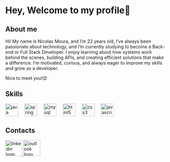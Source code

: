 <h1 align="left">Hey,  Welcome to my profile👋</h1>
<h2 align="left">About me</h2>
<div align="left"> 
<p align="left">Hi! My name is Nicolas Moura, and I’m 22 years old, I’ve always been passionate about technology, and I’m currently studying to become a Back-end or Full Stack Developer.
I enjoy learning about how systems work behind the scenes, building APIs, and creating efficient solutions that make a difference.
I’m motivated, curious, and always eager to improve my skills and grow as a developer.
  
Nice to meet you!😊
</p>

### <h2 align="left">Skills </h2>

<div align="left">
  <img src="https://cdn.jsdelivr.net/gh/devicons/devicon/icons/java/java-original.svg" height="40" alt="java logo"  />
  <img width="12" />
  <img src="https://cdn.jsdelivr.net/gh/devicons/devicon/icons/spring/spring-original.svg" height="40" alt="spring logo"  />
  <img width="12" />
  <img src="https://cdn.jsdelivr.net/gh/devicons/devicon/icons/mysql/mysql-original.svg" height="40" alt="mysql logo"  />
  <img width="12" />
  <img src="https://cdn.jsdelivr.net/gh/devicons/devicon/icons/html5/html5-original.svg" height="40" alt="html5 logo"  />
  <img width="12" />
  <img src="https://cdn.jsdelivr.net/gh/devicons/devicon/icons/css3/css3-original.svg" height="40" alt="css3 logo"  />
  <img width="12" />
  <img src="https://cdn.jsdelivr.net/gh/devicons/devicon/icons/javascript/javascript-original.svg" height="40" alt="javascript logo"  />
</div>

### <h2 align="left">Contacts </h2>
<div align="left">
  <a href="https://www.linkedin.com/in/nicolasmoura54/" target="_blank">
    <img src="https://img.icons8.com/?size=100&id=13930&format=png&color=000000" width="52" height="50" alt="linkedin logo"/>
  <a href="nicolasmouraignacio@outlook.com">
  <img src="https://img.icons8.com/?size=100&id=117562&format=png&color=000000" width="53" height="50" alt="outlook logo"/>
</div>
